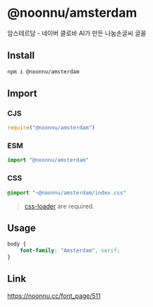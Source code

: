 # @noonnu/amsterdam
암스테르담 - 네이버 클로바 AI가 만든 나눔손글씨 글꼴

## Install
```sh
npm i @noonnu/amsterdam
```
## Import
### CJS
```js
require("@noonnu/amsterdam")
```
### ESM
```js
import "@noonnu/amsterdam"
```
### CSS 
```css
@import "~@noonnu/amsterdam/index.css"
```
> [css-loader](https://github.com/webpack-contrib/css-loader) are required.

## Usage
```css
body {
    font-family: "Amsterdam", serif;
}
```

## Link
https://noonnu.cc/font_page/511